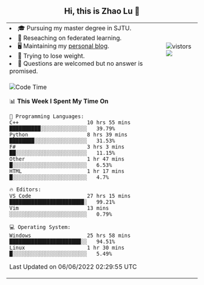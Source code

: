 <h2 align="center"> Hi, this is Zhao Lu 👋</h2>

<table style="overflow:hidden;">
    <tr> 
        <td>
            <li>🎓 Pursuing my master degree in SJTU.</li>
            <li>🌱 Reseaching on federated learning.</li>
            <li>🖥️ Maintaining my <a href="https://ifarewell.xyz">personal blog</a>.</li>
            <li>💪 Trying to lose weight.</li>
            <li>💬 Questions are welcomed but no answer is promised.</li> 
        </td>
        <td>
            <img src="https://visitor-badge.glitch.me/badge?page_id=ifarewell" alt="vistors" />
        <br>
          <img src="https://github-readme-stats.vercel.app/api?username=ifarewell&theme=graywhite&hide=prs,contribs&show_icons=true&hide_border=true&icon_color=CE1D2D&text_color=718096&bg_color=ffffff&hide_title=true" />
        </td>
    </tr>
    <tr>
        <td colspan="2">
            
<!--START_SECTION:waka-->
![Code Time](http://img.shields.io/badge/Code%20Time-192%20hrs%2019%20mins-blue)

📊 **This Week I Spent My Time On** 

```text
💬 Programming Languages: 
C++                      10 hrs 55 mins      ██████████░░░░░░░░░░░░░░░   39.79% 
Python                   8 hrs 39 mins       ████████░░░░░░░░░░░░░░░░░   31.53% 
F#                       3 hrs 3 mins        ██░░░░░░░░░░░░░░░░░░░░░░░   11.15% 
Other                    1 hr 47 mins        █░░░░░░░░░░░░░░░░░░░░░░░░   6.53% 
HTML                     1 hr 17 mins        █░░░░░░░░░░░░░░░░░░░░░░░░   4.7%

🔥 Editors: 
VS Code                  27 hrs 15 mins      ████████████████████████░   99.21% 
Vim                      13 mins             ░░░░░░░░░░░░░░░░░░░░░░░░░   0.79%

💻 Operating System: 
Windows                  25 hrs 58 mins      ███████████████████████░░   94.51% 
Linux                    1 hr 30 mins        █░░░░░░░░░░░░░░░░░░░░░░░░   5.49%

```


 Last Updated on 06/06/2022 02:29:55 UTC
<!--END_SECTION:waka-->
            
</td></tr>
</table>

